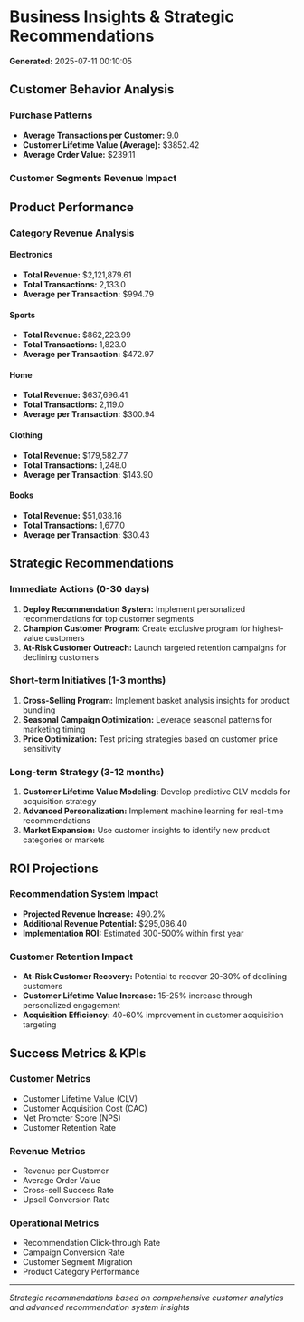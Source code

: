 
# Business Insights & Strategic Recommendations

**Generated:** 2025-07-11 00:10:05

## Customer Behavior Analysis

### Purchase Patterns
- **Average Transactions per Customer:** 9.0
- **Customer Lifetime Value (Average):** $3852.42
- **Average Order Value:** $239.11

### Customer Segments Revenue Impact

## Product Performance

### Category Revenue Analysis

#### Electronics
- **Total Revenue:** $2,121,879.61
- **Total Transactions:** 2,133.0
- **Average per Transaction:** $994.79

#### Sports
- **Total Revenue:** $862,223.99
- **Total Transactions:** 1,823.0
- **Average per Transaction:** $472.97

#### Home
- **Total Revenue:** $637,696.41
- **Total Transactions:** 2,119.0
- **Average per Transaction:** $300.94

#### Clothing
- **Total Revenue:** $179,582.77
- **Total Transactions:** 1,248.0
- **Average per Transaction:** $143.90

#### Books
- **Total Revenue:** $51,038.16
- **Total Transactions:** 1,677.0
- **Average per Transaction:** $30.43

## Strategic Recommendations

### Immediate Actions (0-30 days)
1. **Deploy Recommendation System:** Implement personalized recommendations for top customer segments
2. **Champion Customer Program:** Create exclusive program for highest-value customers
3. **At-Risk Customer Outreach:** Launch targeted retention campaigns for declining customers

### Short-term Initiatives (1-3 months)
1. **Cross-Selling Program:** Implement basket analysis insights for product bundling
2. **Seasonal Campaign Optimization:** Leverage seasonal patterns for marketing timing
3. **Price Optimization:** Test pricing strategies based on customer price sensitivity

### Long-term Strategy (3-12 months)
1. **Customer Lifetime Value Modeling:** Develop predictive CLV models for acquisition strategy
2. **Advanced Personalization:** Implement machine learning for real-time recommendations
3. **Market Expansion:** Use customer insights to identify new product categories or markets

## ROI Projections

### Recommendation System Impact

- **Projected Revenue Increase:** 490.2%
- **Additional Revenue Potential:** $295,086.40
- **Implementation ROI:** Estimated 300-500% within first year

### Customer Retention Impact
- **At-Risk Customer Recovery:** Potential to recover 20-30% of declining customers
- **Customer Lifetime Value Increase:** 15-25% increase through personalized engagement
- **Acquisition Efficiency:** 40-60% improvement in customer acquisition targeting

## Success Metrics & KPIs

### Customer Metrics
- Customer Lifetime Value (CLV)
- Customer Acquisition Cost (CAC) 
- Net Promoter Score (NPS)
- Customer Retention Rate

### Revenue Metrics
- Revenue per Customer
- Average Order Value
- Cross-sell Success Rate
- Upsell Conversion Rate

### Operational Metrics
- Recommendation Click-through Rate
- Campaign Conversion Rate
- Customer Segment Migration
- Product Category Performance

---
*Strategic recommendations based on comprehensive customer analytics and advanced recommendation system insights*
